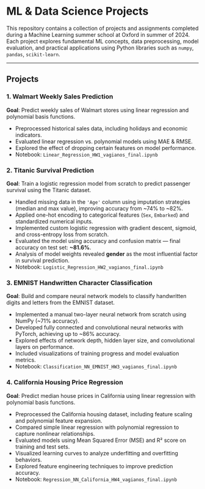 # ML & Data Science Projects

This repository contains a collection of projects and assignments completed during a Machine Learning summer school at Oxford in summer of 2024.
Each project explores fundamental ML concepts, data preprocessing, model evaluation, and practical applications using Python libraries such as `numpy`, `pandas`, `scikit-learn`.

---

## Projects

### 1. Walmart Weekly Sales Prediction
**Goal**: Predict weekly sales of Walmart stores using linear regression and polynomial basis functions.

- Preprocessed historical sales data, including holidays and economic indicators.
- Evaluated linear regression vs. polynomial models using MAE & RMSE.
- Explored the effect of dropping certain features on model performance.
- Notebook: `Linear_Regression_HW1_vagianos_final.ipynb`

### 2. Titanic Survival Prediction
**Goal**: Train a logistic regression model from scratch to predict passenger survival using the Titanic dataset.

- Handled missing data in the `'Age'` column using imputation strategies (median and max value), improving accuracy from ~74% to ~82%.
- Applied one-hot encoding to categorical features (`Sex`, `Embarked`) and standardized numerical inputs.
- Implemented custom logistic regression with gradient descent, sigmoid, and cross-entropy loss from scratch.
- Evaluated the model using accuracy and confusion matrix — final accuracy on test set: **~81.6%**.
- Analysis of model weights revealed **gender** as the most influential factor in survival prediction.
- Notebook: `Logistic_Regression_HW2_vagianos_final.ipynb`

### 3. EMNIST Handwritten Character Classification  
**Goal**: Build and compare neural network models to classify handwritten digits and letters from the EMNIST dataset.

- Implemented a manual two-layer neural network from scratch using NumPy (~71% accuracy).  
- Developed fully connected and convolutional neural networks with PyTorch, achieving up to ~86% accuracy.  
- Explored effects of network depth, hidden layer size, and convolutional layers on performance.  
- Included visualizations of training progress and model evaluation metrics.  
- Notebook: `Classification_NN_EMNIST_HW3_vagianos_final.ipynb`

### 4. California Housing Price Regression  
**Goal**: Predict median house prices in California using linear regression with polynomial basis functions.

- Preprocessed the California housing dataset, including feature scaling and polynomial feature expansion.  
- Compared simple linear regression with polynomial regression to capture nonlinear relationships.  
- Evaluated models using Mean Squared Error (MSE) and R² score on training and test sets.  
- Visualized learning curves to analyze underfitting and overfitting behaviors.  
- Explored feature engineering techniques to improve prediction accuracy.  
- Notebook: `Regression_NN_California_HW4_vagianos_final.ipynb`
